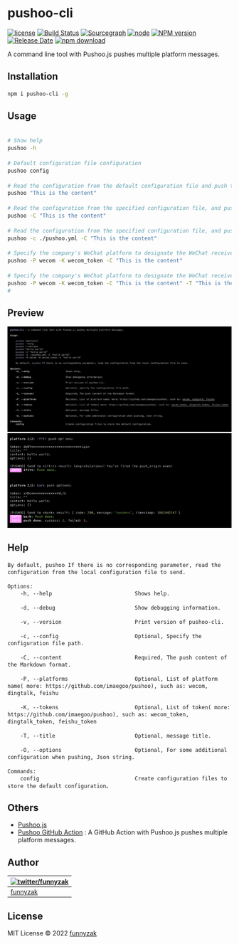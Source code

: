 # pushoo-cli

[![license][license-image]][repository-url]
[![Build Status][build-status-image]][build-status]
[![Sourcegraph][sg-image]][sg-url]
[![node](https://img.shields.io/node/v/pushoo-cli.svg)](https://nodejs.org/)
[![NPM version][npm-image]][npm-url]
[![Release Date][rle-image]][rle-url]
[![npm download][download-image]][download-url]
<!--[![GitHub repo size][repo-size-image]][repository-url]-->

[repo-size-image]: https://img.shields.io/github/repo-size/funnyzak/pushoo-cli
[build-status-image]: https://img.shields.io/github/workflow/status/funnyzak/pushoo-cli/CI
[build-status]: https://github.com/funnyzak/pushoo-cli/actions
[license-image]: https://img.shields.io/github/license/funnyzak/pushoo-cli.svg?style=flat-square
[repository-url]: https://github.com/funnyzak/pushoo-cli
[npm-image]: https://img.shields.io/npm/v/pushoo-cli.svg?style=flat-square
[npm-url]: https://npmjs.org/package/pushoo-cli
[download-image]: https://img.shields.io/npm/dm/pushoo-cli.svg?style=flat-square
[download-url]: https://npmjs.org/package/pushoo-cli
[sg-image]: https://img.shields.io/badge/view%20on-Sourcegraph-brightgreen.svg?style=flat-square
[sg-url]: https://sourcegraph.com/github.com/funnyzak/pushoo-cli
[rle-image]: https://img.shields.io/github/release-date/funnyzak/pushoo-cli.svg
[rle-url]: https://github.com/funnyzak/pushoo-cli/releases/latest

A command line tool with Pushoo.js pushes multiple platform messages.

## Installation

```sh
npm i pushoo-cli -g
```

## Usage

```sh

# Show help
pushoo -h

# Default configuration file configuration
pushoo config

# Read the configuration from the default configuration file and push the message
pushoo "This is the content"

# Read the configuration from the specified configuration file, and push the message
pushoo -C "This is the content"

# Read the configuration from the specified configuration file, and push the message
pushoo -c ./pushoo.yml -C "This is the content"

# Specify the company's WeChat platform to designate the WeChat receiver, and push the message
pushoo -P wecom -K wecom_token -C "This is the content"

# Specify the company's WeChat platform to designate the WeChat receiver, and push the message
pushoo -P wecom -K wecom_token -C "This is the content" -T "This is the title"
#
```


## Preview

![show help](https://raw.githubusercontent.com/funnyzak/pushoo-cli/main/public/assets/help.png)
![push](https://raw.githubusercontent.com/funnyzak/pushoo-cli/main/public/assets/push.png)


## Help

    By default, pushoo If there is no corresponding parameter, read the configuration from the local configuration file to send.

    Options:
        -h, --help                          Shows help.

        -d, --debug                         Show debugging information.

        -v, --version                       Print version of pushoo-cli.

        -c, --config                        Optional, Specify the configuration file path.

        -C, --content                       Required, The push content of the Markdown format.

        -P, --platforms                     Optional, List of platform name( more: https://github.com/imaegoo/pushoo), such as: wecom, dingtalk, feishu

        -K, --tokens                        Optional, List of token( more: https://github.com/imaegoo/pushoo), such as: wecom_token, dingtalk_token, feishu_token

        -T, --title                         Optional, message title.

        -O, --options                       Optional, For some additional configuration when pushing, Json string.

    Commands:
        config                              Create configuration files to store the default configuration。

## Others

- [Pushoo.js](https://github.com/imaegoo/pushoo)
- [Pushoo GitHub Action](https://github.com/funnyzak/pushoo-action) : A GitHub Action with Pushoo.js pushes multiple platform messages.



## Author

| [![twitter/funnyzak](https://s.gravatar.com/avatar/c2437e240644b1317a4a356c6d6253ee?s=70)](https://twitter.com/funnyzak 'Follow @funnyzak on Twitter') |
| ------------------------------------------------------------------------------------------------------------------------------------------------------ |
| [funnyzak](https://yyccme/)                                                                                                                           |

## License

MIT License © 2022 [funnyzak](https://github.com/funnyzak)
